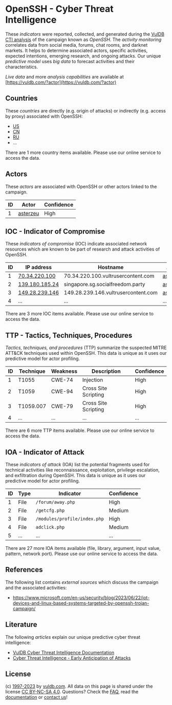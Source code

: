 # OpenSSH - Cyber Threat Intelligence

These _indicators_ were reported, collected, and generated during the [VulDB CTI analysis](https://vuldb.com/?kb.cti) of the campaign known as _OpenSSH_. The _activity monitoring_ correlates data from social media, forums, chat rooms, and darknet markets. It helps to determine associated actors, specific activities, expected intentions, emerging research, and ongoing attacks. Our unique _predictive model_ uses _big data_ to forecast activities and their characteristics.

_Live data_ and more _analysis capabilities_ are available at [https://vuldb.com/?actor](https://vuldb.com/?actor)

## Countries

These _countries_ are directly (e.g. origin of attacks) or indirectly (e.g. access by proxy) associated with OpenSSH:

* [US](https://vuldb.com/?country.us)
* [CN](https://vuldb.com/?country.cn)
* [RU](https://vuldb.com/?country.ru)
* ...

There are 1 more country items available. Please use our online service to access the data.

## Actors

These _actors_ are associated with OpenSSH or other actors linked to the campaign.

ID | Actor | Confidence
-- | ----- | ----------
1 | [asterzeu](https://vuldb.com/?actor.asterzeu) | High

## IOC - Indicator of Compromise

These _indicators of compromise_ (IOC) indicate associated network resources which are known to be part of research and attack activities of OpenSSH.

ID | IP address | Hostname | Actor | Confidence
-- | ---------- | -------- | ----- | ----------
1 | [70.34.220.100](https://vuldb.com/?ip.70.34.220.100) | 70.34.220.100.vultrusercontent.com | [asterzeu](https://vuldb.com/?actor.asterzeu) | High
2 | [139.180.185.24](https://vuldb.com/?ip.139.180.185.24) | singapore.sg.socialfreedom.party | [asterzeu](https://vuldb.com/?actor.asterzeu) | High
3 | [149.28.239.146](https://vuldb.com/?ip.149.28.239.146) | 149.28.239.146.vultrusercontent.com | [asterzeu](https://vuldb.com/?actor.asterzeu) | High
4 | ... | ... | ... | ...

There are 3 more IOC items available. Please use our online service to access the data.

## TTP - Tactics, Techniques, Procedures

_Tactics, techniques, and procedures_ (TTP) summarize the suspected MITRE ATT&CK techniques used within OpenSSH. This data is unique as it uses our predictive model for actor profiling.

ID | Technique | Weakness | Description | Confidence
-- | --------- | -------- | ----------- | ----------
1 | T1055 | CWE-74 | Injection | High
2 | T1059 | CWE-94 | Cross Site Scripting | High
3 | T1059.007 | CWE-79 | Cross Site Scripting | High
4 | ... | ... | ... | ...

There are 6 more TTP items available. Please use our online service to access the data.

## IOA - Indicator of Attack

These _indicators of attack_ (IOA) list the potential fragments used for technical activities like reconnaissance, exploitation, privilege escalation, and exfiltration during OpenSSH. This data is unique as it uses our predictive model for actor profiling.

ID | Type | Indicator | Confidence
-- | ---- | --------- | ----------
1 | File | `/forum/away.php` | High
2 | File | `/getcfg.php` | Medium
3 | File | `/modules/profile/index.php` | High
4 | File | `adclick.php` | Medium
5 | ... | ... | ...

There are 27 more IOA items available (file, library, argument, input value, pattern, network port). Please use our online service to access the data.

## References

The following list contains _external sources_ which discuss the campaign and the associated activities:

* https://www.microsoft.com/en-us/security/blog/2023/06/22/iot-devices-and-linux-based-systems-targeted-by-openssh-trojan-campaign/

## Literature

The following _articles_ explain our unique predictive cyber threat intelligence:

* [VulDB Cyber Threat Intelligence Documentation](https://vuldb.com/?kb.cti)
* [Cyber Threat Intelligence - Early Anticipation of Attacks](https://www.scip.ch/en/?labs.20201022)

## License

(c) [1997-2023](https://vuldb.com/?kb.changelog) by [vuldb.com](https://vuldb.com/?kb.about). All data on this page is shared under the license [CC BY-NC-SA 4.0](https://creativecommons.org/licenses/by-nc-sa/4.0/). Questions? Check the [FAQ](https://vuldb.com/?kb.faq), read the [documentation](https://vuldb.com/?kb) or [contact us](https://vuldb.com/?contact)!
